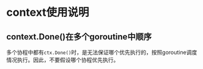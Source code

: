 # context使用说明

## context.Done()在多个goroutine中顺序

多个协程中都有`ctx.Done()`时，是无法保证哪个优先执行的，按照goroutine调度情况执行。因此，不要假设哪个协程优先执行。
